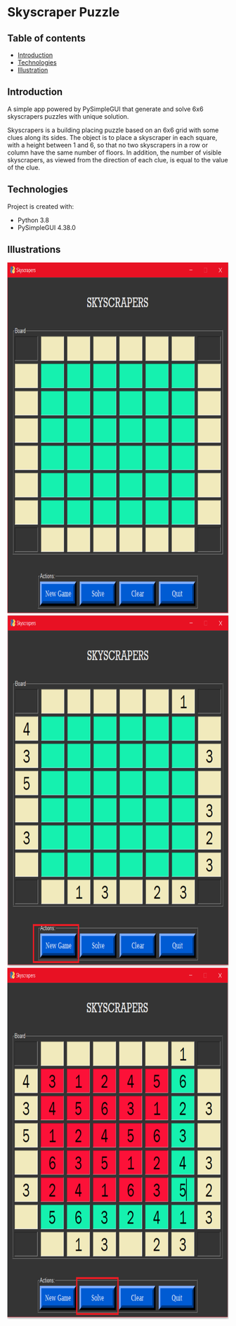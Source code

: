 # Skyscraper Puzzle

## Table of contents
* [Introduction](#introduction)
* [Technologies](#technologies)
* [Illustration](#illustration)


## Introduction

A simple app powered by PySimpleGUI that generate and solve 6x6 skyscrapers puzzles with unique solution.

Skyscrapers is a building placing puzzle based on an 6x6 grid with some clues along its sides. The object is to place a skyscraper in each square, with a height between 1 and 6, so that no two skyscrapers in a row or column have the same number of floors. In addition, the number of visible skyscrapers, as viewed from the direction of each clue, is equal to the value of the clue. 


## Technologies
Project is created with:
* Python 3.8
* PySimpleGUI 4.38.0

## Illustrations

<img src="./images/screenshot1.png" width="650" height="800">
<img src="./images/screenshot2.png" width="650" height="800">
<img src="./images/screenshot3.png" width="650" height="800">

